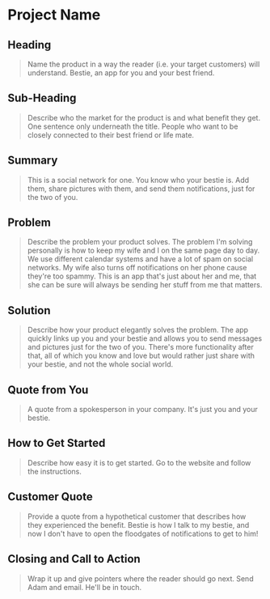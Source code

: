 # Project Name #

<!-- 
> This material was originally posted [here](http://www.quora.com/What-is-Amazons-approach-to-product-development-and-product-management). It is reproduced here for posterities sake.

There is an approach called "working backwards" that is widely used at Amazon. They work backwards from the customer, rather than starting with an idea for a product and trying to bolt customers onto it. While working backwards can be applied to any specific product decision, using this approach is especially important when developing new products or features.

For new initiatives a product manager typically starts by writing an internal press release announcing the finished product. The target audience for the press release is the new/updated product's customers, which can be retail customers or internal users of a tool or technology. Internal press releases are centered around the customer problem, how current solutions (internal or external) fail, and how the new product will blow away existing solutions.

If the benefits listed don't sound very interesting or exciting to customers, then perhaps they're not (and shouldn't be built). Instead, the product manager should keep iterating on the press release until they've come up with benefits that actually sound like benefits. Iterating on a press release is a lot less expensive than iterating on the product itself (and quicker!).

If the press release is more than a page and a half, it is probably too long. Keep it simple. 3-4 sentences for most paragraphs. Cut out the fat. Don't make it into a spec. You can accompany the press release with a FAQ that answers all of the other business or execution questions so the press release can stay focused on what the customer gets. My rule of thumb is that if the press release is hard to write, then the product is probably going to suck. Keep working at it until the outline for each paragraph flows. 

Oh, and I also like to write press-releases in what I call "Oprah-speak" for mainstream consumer products. Imagine you're sitting on Oprah's couch and have just explained the product to her, and then you listen as she explains it to her audience. That's "Oprah-speak", not "Geek-speak".

Once the project moves into development, the press release can be used as a touchstone; a guiding light. The product team can ask themselves, "Are we building what is in the press release?" If they find they're spending time building things that aren't in the press release (overbuilding), they need to ask themselves why. This keeps product development focused on achieving the customer benefits and not building extraneous stuff that takes longer to build, takes resources to maintain, and doesn't provide real customer benefit (at least not enough to warrant inclusion in the press release).
 -->
 
## Heading ##
  > Name the product in a way the reader (i.e. your target customers) will understand.
  > Bestie, an app for you and your best friend.

## Sub-Heading ##
  > Describe who the market for the product is and what benefit they get. One sentence only underneath the title.
  > People who want to be closely connected to their best friend or life mate.

## Summary ##
  > This is a social network for one.  You know who your bestie is.  Add them, share pictures with them, and send them notifications, just for the two of you.

## Problem ##
  > Describe the problem your product solves.
  > The problem I'm solving personally is how to keep my wife and I on the same page day to day.  We use different calendar systems and have a lot of spam on social networks.  My wife also turns off notifications on her phone cause they're too spammy.  This is an app that's just about her and me, that she can be sure will always be sending her stuff from me that matters.

## Solution ##
  > Describe how your product elegantly solves the problem.
  > The app quickly links up you and your bestie and allows you to send messages and pictures just for the two of you.  There's more functionality after that, all of which you know and love but would rather just share with your bestie, and not the whole social world.

## Quote from You ##
  > A quote from a spokesperson in your company.
  It's just you and your bestie.

## How to Get Started ##
  > Describe how easy it is to get started.
  Go to the website and follow the instructions.

## Customer Quote ##
  > Provide a quote from a hypothetical customer that describes how they experienced the benefit.
  > Bestie is how I talk to my bestie, and now I don't have to open the floodgates of notifications to get to him!

## Closing and Call to Action ##
  > Wrap it up and give pointers where the reader should go next.
  Send Adam and email.  He'll be in touch.
